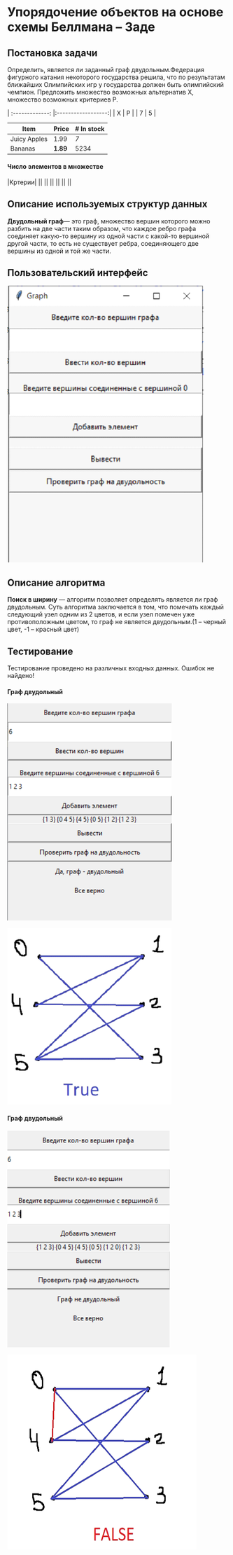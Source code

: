 # Упорядочение объектов на основе схемы Беллмана – Заде

## Постановка задачи

Определить, является ли заданный граф двудольным.Федерация фигурного катания некоторого государства решила, что по результатам ближайших Олимпийских игр у государства должен быть олимпийский чемпион. Предложить множество возможных альтернатив X, множество возможных критериев P.

| :-------------: |:------------------:|
|       X         |          P         |
|       7         |          5         |


| Item         | Price     | # In stock |
|--------------|-----------|------------|
| Juicy Apples | 1.99      | *7*        |
| Bananas      | **1.89**  | 5234       |

#### Число элементов в множестве

|Кртерии|
||
||
||
||
||
||


## Описание используемых структур данных

**Двудольный граф**— это граф, множество вершин которого можно разбить на две части таким образом, что каждое ребро графа соединяет какую-то вершину из одной части с какой-то вершиной другой части, то есть не существует ребра, соединяющего две вершины из одной и той же части.

## Пользовательский интерфейс

![alt tag](https://github.com/Basharov1210/Bipartite_graph/blob/main/img/Interface.png "Интерфейс")

## Описание алгоритма

**Поиск в ширину** — алгоритм позволяет определять является ли граф двудольным. Суть алгоритма заключается в том, что помечать каждый следующий узел одним из 2 цветов, и если узел помечен уже противоположным цветом, то граф не является двудольным.(1 – черный цвет, -1 – красный цвет)

## Тестирование

Тестирование проведено на различных входных данных. Ошибок не найдено!

#### Граф двудольный

![alt tag](https://github.com/Basharov1210/Bipartite_graph/blob/main/img/test_true.png "Тестирование граф-двудольный")

![alt tag](https://github.com/Basharov1210/Bipartite_graph/blob/main/img/true.png "Рисунок двудольного графа")

#### Граф двудольный

![alt tag](https://github.com/Basharov1210/Bipartite_graph/blob/main/img/test_false.png "Тестирование граф не двудольный")

![alt tag](https://github.com/Basharov1210/Bipartite_graph/blob/main/img/false.png "Рисунок не двудольного графа")

